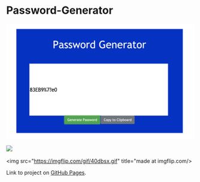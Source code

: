 # Password-Generator

![](images/screenShot.png)

<!-- <img src="images/screenShot.png"> -->

![](https://imgflip.com/gif/40dbsx.gif)

<!-- <a href="https://imgflip.com/gif/40dbsx"> -->
<img src="https://imgflip.com/gif/40dbsx.gif" title="made at imgflip.com/>
<!-- </a> -->

Link to project on [GitHub Pages](https://rosebourn.github.io/Password-Generator/).
